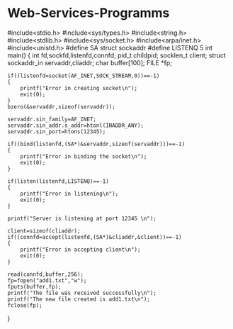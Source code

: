 # Web-Services-Programms
#include<stdio.h>
#include<sys/types.h>
#include<string.h>
#include<stdlib.h>
#include<sys/socket.h>
#include<arpa/inet.h>
#include<unistd.h>
#define SA struct sockaddr
#define LISTENQ 5
int main()
{
	int fd,sockfd,listenfd,connfd;
	pid_t childpid;
	socklen_t client;
	struct sockaddr_in servaddr,cliaddr;
	char buffer[100];
	FILE *fp;
	
	if((listenfd=socket(AF_INET,SOCK_STREAM,0))==-1)
	{
		printf("Error in creating socket\n");
		exit(0);
	}
	bzero(&servaddr,sizeof(servaddr));
	
	servaddr.sin_family=AF_INET;
	servaddr.sin_addr.s_addr=htonl(INADDR_ANY);
	servaddr.sin_port=htons(12345);
	
	if((bind(listenfd,(SA*)&servaddr,sizeof(servaddr)))==-1)
	{
		printf("Error in binding the socket\n");
		exit(0);
	}
	
	if(listen(listenfd,LISTENQ)==-1)
	{
		printf("Error in listening\n");
		exit(0);
	}
	
	printf("Server is listening at port 12345 \n");
	
	client=sizeof(cliaddr);
	if((connfd=accept(listenfd,(SA*)&cliaddr,&client))==-1)
	{
		printf("Error in accepting client\n");
		exit(0);
	}
	
	read(connfd,buffer,256);
	fp=fopen("add1.txt","w");
	fputs(buffer,fp);
	printf("The file was received successfully\n");
	printf("The new file created is add1.txt\n");
	fclose(fp);
}
